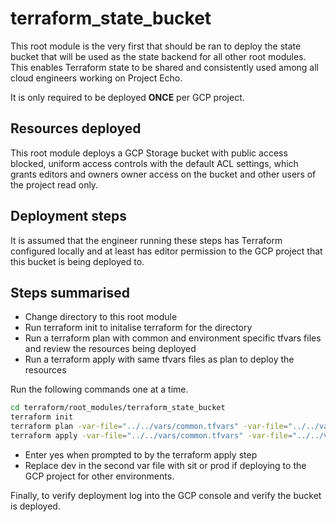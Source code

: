 # terraform_state_bucket
This root module is the very first that should be ran to deploy the state bucket that will be used as the state backend for all other root modules. This enables Terraform state to be shared and consistently used among all cloud engineers working on Project Echo.

It is only required to be deployed <b>ONCE</b> per GCP project.

## Resources deployed
This root module deploys a GCP Storage bucket with public access blocked, uniform access controls with the default ACL settings, which grants editors and owners owner access on the bucket and other users of the project read only.

## Deployment steps
It is assumed that the engineer running these steps has Terraform configured locally and at least has editor permission to the GCP project that this bucket is being deployed to.

## Steps summarised
* Change directory to this root module
* Run terraform init to initalise terraform for the directory
* Run a terraform plan with common and environment specific tfvars files and review the resources being deployed
* Run a terraform apply with same tfvars files as plan to deploy the resources

Run the following commands one at a time.

```bash
cd terraform/root_modules/terraform_state_bucket
terraform init
terraform plan -var-file="../../vars/common.tfvars" -var-file="../../vars/dev.tfvars"
terraform apply -var-file="../../vars/common.tfvars" -var-file="../../vars/dev.tfvars"
```

* Enter yes when prompted to by the terraform apply step
* Replace dev in the second var file with sit or prod if deploying to the GCP project for other environments.

Finally, to verify deployment log into the GCP console and verify the bucket is deployed.

